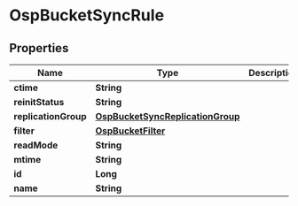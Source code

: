 # OspBucketSyncRule

## Properties
Name | Type | Description | Notes
------------ | ------------- | ------------- | -------------
**ctime** | **String** |  |  [optional]
**reinitStatus** | **String** |  |  [optional]
**replicationGroup** | [**OspBucketSyncReplicationGroup**](OspBucketSyncReplicationGroup.md) |  |  [optional]
**filter** | [**OspBucketFilter**](OspBucketFilter.md) |  |  [optional]
**readMode** | **String** |  |  [optional]
**mtime** | **String** |  |  [optional]
**id** | **Long** |  |  [optional]
**name** | **String** |  |  [optional]
